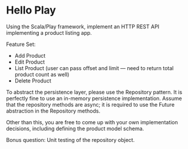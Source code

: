 Hello Play
==========
Using the Scala/Play framework, implement an HTTP REST API implementing a product listing app.

Feature Set:
- Add Product
- Edit Product
- List Product (user can pass offset and limit — need to return total product count as well)
- Delete Product

To abstract the persistence layer, please use the Repository pattern. It is perfectly fine to use an in-memory persistence implementation.
Assume that the repository methods are async; it is required to use the Future abstraction in the Repository methods.

Other than this, you are free to come up with your own implementation decisions, including defining the product model schema.

Bonus question: Unit testing of the repository object.
